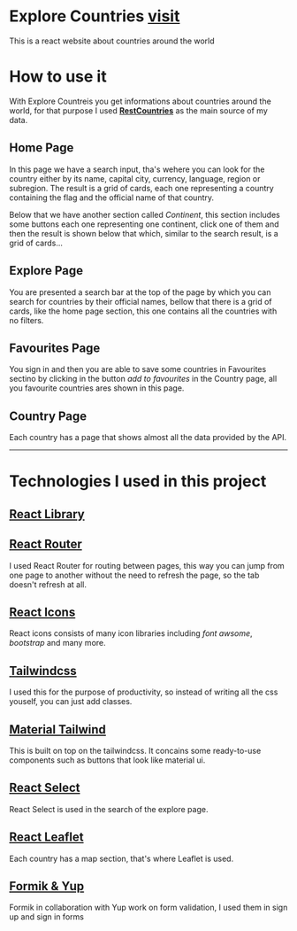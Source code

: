 # Explore Countries [visit](https://expcountr.netlify.app/)
This is a react website about countries around the world

# How to use it
With Explore Countreis you get informations about countries around the world, for that purpose I used __[RestCountries](https://restcountries.com/)__ as the main source of my data.

## Home Page
In this page we have a search input, tha's wehere you can look for the country either by its name, capital city, currency, language, region or subregion. The result is a grid of cards, each one representing a country containing the flag and the official name of that country.

Below that we have another section called _Continent_, this section includes some buttons each one representing one continent, click one of them and then the result is shown below that which, similar to the search result, is a grid of cards...

## Explore Page
You are presented a search bar at the top of the page by which you can search for countries by their official names, bellow that there is a grid of cards, like the home page section, this one contains all the countries with no filters.

## Favourites Page
You sign in and then you are able to save some countries in Favourites sectino by clicking in the button _add to favourites_ in the Country page, all you favourite countries ares shown in this page.

## Country Page
Each country has a page that shows almost all the data provided by the API.

---	
# Technologies I used in this project

## [React Library](https://reactjs.org/)

## [React Router](https://reactrouter.com/)
I used React Router for routing between pages, this way you can jump from one page to another without the need to refresh the page, so the tab doesn't refresh at all.

## [React Icons](https://react-icons.github.io/react-icons)
React icons consists of many icon libraries including _font awsome_, _bootstrap_ and many more.

## [Tailwindcss](https://tailwindcss.com/)
I used this for the purpose of productivity, so instead of writing all the css youself, you can just add classes.

## [Material Tailwind](https://www.material-tailwind.com/)
This is built on top on the tailwindcss. It concains some ready-to-use components such as buttons that look like material ui.

## [React Select](https://react-select.com/)
React Select is used in the search of the explore page.

## [React Leaflet](https://react-leaflet.js.org/)
Each country has a map section, that's where Leaflet is used.

## [Formik & Yup](https://formik.org/)
Formik in collaboration with Yup work on form validation, I used them in sign up and sign in forms
